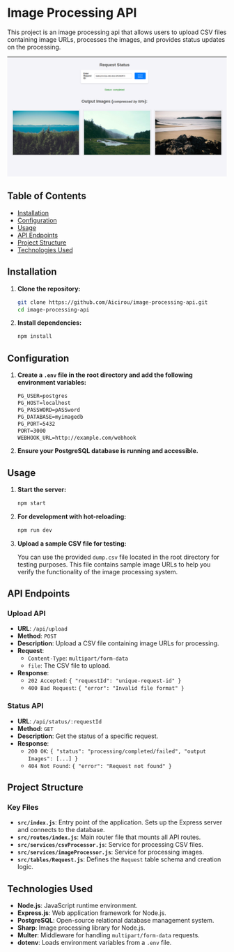 # Image Processing API

This project is an image processing api that allows users to upload CSV files containing image URLs, processes the images, and provides status updates on the processing.

![alt text](image_status.png)

## Table of Contents

- [Installation](#installation)
- [Configuration](#configuration)
- [Usage](#usage)
- [API Endpoints](#api-endpoints)
- [Project Structure](#project-structure)
- [Technologies Used](#technologies-used)

## Installation

1. **Clone the repository:**

   ```sh
   git clone https://github.com/Aicirou/image-processing-api.git
   cd image-processing-api
   ```

2. **Install dependencies:**

   ```sh
   npm install
   ```

## Configuration

1. **Create a `.env` file in the root directory and add the following environment variables:**

   ```env
   PG_USER=postgres
   PG_HOST=localhost
   PG_PASSWORD=pASSword
   PG_DATABASE=myimagedb
   PG_PORT=5432
   PORT=3000
   WEBHOOK_URL=http://example.com/webhook
   ```

2. **Ensure your PostgreSQL database is running and accessible.**

## Usage

1. **Start the server:**

   ```sh
   npm start
   ```

2. **For development with hot-reloading:**

   ```sh
   npm run dev
   ```

3. **Upload a sample CSV file for testing:**

   You can use the provided `dump.csv` file located in the root directory for testing purposes. This file contains sample image URLs to help you verify the functionality of the image processing system.

## API Endpoints

### Upload API

- **URL**: `/api/upload`
- **Method**: `POST`
- **Description**: Upload a CSV file containing image URLs for processing.
- **Request**:
  - `Content-Type`: `multipart/form-data`
  - `file`: The CSV file to upload.
- **Response**:
  - `202 Accepted`: `{ "requestId": "unique-request-id" }`
  - `400 Bad Request`: `{ "error": "Invalid file format" }`

### Status API

- **URL**: `/api/status/:requestId`
- **Method**: `GET`
- **Description**: Get the status of a specific request.
- **Response**:
  - `200 OK`: `{ "status": "processing/completed/failed", "output Images": [...] }`
  - `404 Not Found`: `{ "error": "Request not found" }`

## Project Structure

### Key Files

- **`src/index.js`**: Entry point of the application. Sets up the Express server and connects to the database.
- **`src/routes/index.js`**: Main router file that mounts all API routes.
- **`src/services/csvProcessor.js`**: Service for processing CSV files.
- **`src/services/imageProcessor.js`**: Service for processing images.
- **`src/tables/Request.js`**: Defines the `Request` table schema and creation logic.

## Technologies Used

- **Node.js**: JavaScript runtime environment.
- **Express.js**: Web application framework for Node.js.
- **PostgreSQL**: Open-source relational database management system.
- **Sharp**: Image processing library for Node.js.
- **Multer**: Middleware for handling `multipart/form-data` requests.
- **dotenv**: Loads environment variables from a `.env` file.
